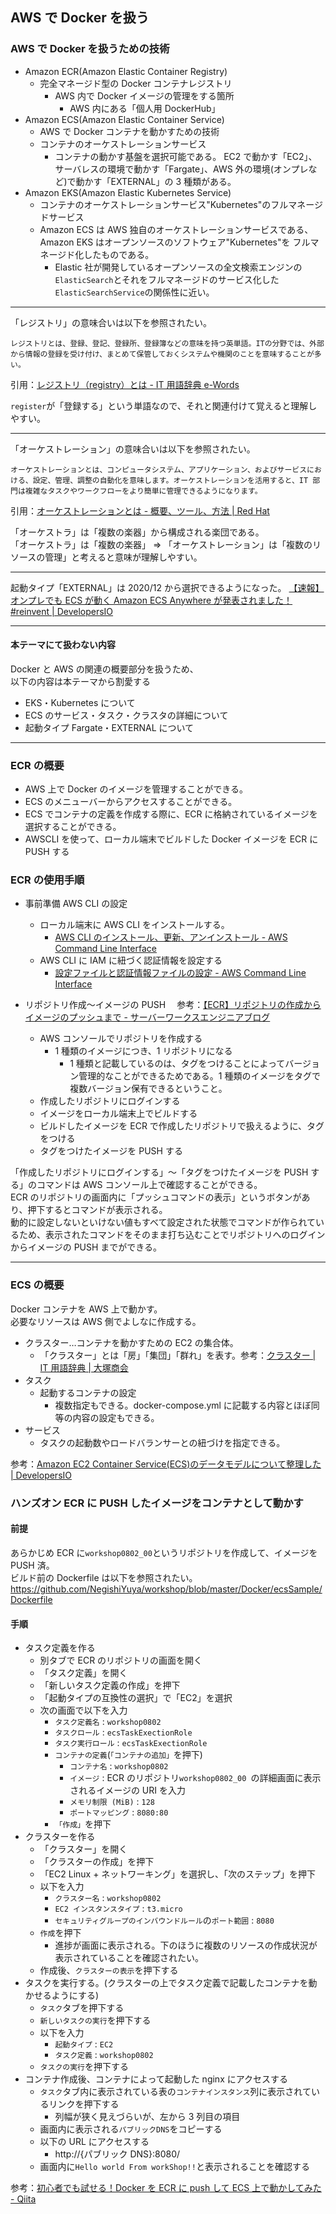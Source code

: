 ## AWS で Docker を扱う

### AWS で Docker を扱うための技術

-   Amazon ECR(Amazon Elastic Container Registry)
    -   完全マネージド型の Docker コンテナレジストリ
        -   AWS 内で Docker イメージの管理をする箇所
            -   AWS 内にある「個人用 DockerHub」
-   Amazon ECS(Amazon Elastic Container Service)
    -   AWS で Docker コンテナを動かすための技術
    -   コンテナのオーケストレーションサービス
        -   コンテナの動かす基盤を選択可能である。 EC2 で動かす「EC2」、サーバレスの環境で動かす「Fargate」、AWS 外の環境(オンプレなど)で動かす「EXTERNAL」の 3 種類がある。
-   Amazon EKS(Amazon Elastic Kubernetes Service)
    -   コンテナのオーケストレーションサービス"Kubernetes"のフルマネージドサービス
    -   Amazon ECS は AWS 独自のオーケストレーションサービスである、Amazon EKS はオープンソースのソフトウェア"Kubernetes"を フルマネージド化したものである。
        -   Elastic 社が開発しているオープンソースの全文検索エンジンの`ElasticSearch`とそれをフルマネージドのサービス化した`ElasticSearchService`の関係性に近い。

---

「レジストリ」の意味合いは以下を参照されたい。

```
レジストリとは、登録、登記、登録所、登録簿などの意味を持つ英単語。ITの分野では、外部から情報の登録を受け付け、まとめて保管しておくシステムや機関のことを意味することが多い。
```

引用：[レジストリ（registry）とは - IT 用語辞典 e-Words](https://e-words.jp/w/%E3%83%AC%E3%82%B8%E3%82%B9%E3%83%88%E3%83%AA.html)

`register`が「登録する」という単語なので、それと関連付けて覚えると理解しやすい。

---

「オーケストレーション」の意味合いは以下を参照されたい。

```
オーケストレーションとは、コンピュータシステム、アプリケーション、およびサービスにおける、設定、管理、調整の自動化を意味します。オーケストレーションを活用すると、IT 部門は複雑なタスクやワークフローをより簡単に管理できるようになります。
```

引用：[オーケストレーションとは - 概要、ツール、方法 | Red Hat](https://www.redhat.com/ja/topics/automation/what-is-orchestration)

「オーケストラ」は「複数の楽器」から構成される楽団である。  
「オーケストラ」は「複数の楽器」 ⇒ 「オーケストレーション」は「複数のリソースの管理」と考えると意味が理解しやすい。

---

起動タイプ「EXTERNAL」は 2020/12 から選択できるようになった。
[【速報】オンプレでも ECS が動く Amazon ECS Anywhere が発表されました！#reinvent | DevelopersIO](https://dev.classmethod.jp/articles/ecs-anywhere/)

---

#### 本テーマにて扱わない内容

Docker と AWS の関連の概要部分を扱うため、  
以下の内容は本テーマから割愛する

-   EKS・Kubernetes について
-   ECS のサービス・タスク・クラスタの詳細について
-   起動タイプ Fargate・EXTERNAL について

---

### ECR の概要

-   AWS 上で Docker のイメージを管理することができる。
-   ECS のメニューバーからアクセスすることができる。
-   ECS でコンテナの定義を作成する際に、ECR に格納されているイメージを選択することができる。
-   AWSCLI を使って、ローカル端末でビルドした Docker イメージを ECR に PUSH する

### ECR の使用手順

-   事前準備 AWS CLI の設定

    -   ローカル端末に AWS CLI をインストールする。
        -   [AWS CLI のインストール、更新、アンインストール - AWS Command Line Interface](https://docs.aws.amazon.com/ja_jp/cli/latest/userguide/cli-chap-install.html)
    -   AWS CLI に IAM に紐づく認証情報を設定する
        -   [設定ファイルと認証情報ファイルの設定 - AWS Command Line Interface](https://docs.aws.amazon.com/ja_jp/cli/latest/userguide/cli-configure-files.html)

-   リポジトリ作成～イメージの PUSH 　参考：[【ECR】リポジトリの作成からイメージのプッシュまで - サーバーワークスエンジニアブログ](https://blog.serverworks.co.jp/tech/2020/01/23/ecr/)
    -   AWS コンソールでリポジトリを作成する
        -   1 種類のイメージにつき、1 リポジトリになる
            -   1 種類と記載しているのは、タグをつけることによってバージョン管理的なことができるためである。1 種類のイメージをタグで複数バージョン保有できるということ。
    -   作成したリポジトリにログインする
    -   イメージをローカル端末上でビルドする
    -   ビルドしたイメージを ECR で作成したリポジトリで扱えるように、タグをつける
    -   タグをつけたイメージを PUSH する

「作成したリポジトリにログインする」～「タグをつけたイメージを PUSH する」のコマンドは AWS コンソール上で確認することができる。  
ECR のリポジトリの画面内に「プッシュコマンドの表示」というボタンがあり、押下するとコマンドが表示される。  
動的に設定しないといけない値もすべて設定された状態でコマンドが作られているため、表示されたコマンドをそのまま打ち込むことでリポジトリへのログインからイメージの PUSH までができる。

---

### ECS の概要

Docker コンテナを AWS 上で動かす。  
必要なリソースは AWS 側でよしなに作成する。

-   クラスター…コンテナを動かすための EC2 の集合体。
    -   「クラスター」とは「房」「集団」「群れ」を表す。参考：[クラスター | IT 用語辞典 | 大塚商会](https://www.otsuka-shokai.co.jp/words/cluster.html)
-   タスク
    -   起動するコンテナの設定
        -   複数指定もできる。docker-compose.yml に記載する内容とほぼ同等の内容の設定もできる。
-   サービス
    -   タスクの起動数やロードバランサーとの紐づけを指定できる。

参考：[Amazon EC2 Container Service(ECS)のデータモデルについて整理した | DevelopersIO](https://dev.classmethod.jp/articles/amazon-ecs-datamodel/)

### ハンズオン ECR に PUSH したイメージをコンテナとして動かす

#### 前提

あらかじめ ECR に`workshop0802_00`というリポジトリを作成して、イメージを PUSH 済。  
ビルド前の Dockerfile は以下を参照されたい。  
https://github.com/NegishiYuya/workshop/blob/master/Docker/ecsSample/Dockerfile

#### 手順

-   タスク定義を作る
    -   別タブで ECR のリポジトリの画面を開く
    -   「タスク定義」を開く
    -   「新しいタスク定義の作成」を押下
    -   「起動タイプの互換性の選択」で「EC2」を選択
    -   次の画面で以下を入力
        -   `タスク定義名` : `workshop0802`
        -   `タスクロール` : `ecsTaskExectionRole`
        -   `タスク実行ロール` : `ecsTaskExectionRole`
        -   `コンテナの定義`(`「コンテナの追加」`を押下)
            -   `コンテナ名` : `workshop0802`
            -   `イメージ` : ECR のリポジトリ`workshop0802_00 `の詳細画面に表示されるイメージの URI を入力
            -   `メモリ制限 (MiB)` : `128`
            -   `ポートマッピング` : `8080:80`
        -   `「作成」`を押下
-   クラスターを作る
    -   「クラスター」を開く
    -   「クラスターの作成」を押下
    -   「EC2 Linux + ネットワーキング」を選択し、「次のステップ」を押下
    -   以下を入力
        -   `クラスター名` : `workshop0802`
        -   `EC2 インスタンスタイプ` : `t3.micro`
        -   `セキュリティグループのインバウンドルール`の`ポート範囲` : `8080`
    -   `作成`を押下
        -   進捗が画面に表示される。下のほうに複数のリソースの作成状況が表示されていることを確認されたい。
    -   作成後、`クラスターの表示`を押下する
-   タスクを実行する。(クラスターの上でタスク定義で記載したコンテナを動かせるようにする)
    -   `タスク`タブを押下する
    -   `新しいタスクの実行`を押下する
    -   以下を入力
        -   `起動タイプ` : `EC2`
        -   `タスク定義` : `workshop0802`
    -   `タスクの実行`を押下する
-   コンテナ作成後、コンテナによって起動した nginx にアクセスする
    -   `タスク`タブ内に表示されている表の`コンテナインスタンス`列に表示されているリンクを押下する
        -   列幅が狭く見えづらいが、左から 3 列目の項目
    -   画面内に表示される`パブリックDNS`をコピーする
    -   以下の URL にアクセスする
        -   http://{パブリック DNS}:8080/
    -   画面内に`Hello world From workShop!!`と表示されることを確認する

参考：[初心者でも試せる！Docker を ECR に push して ECS 上で動かしてみた - Qiita](https://qiita.com/satoken/items/da8b65b349cf282cb5bb)

